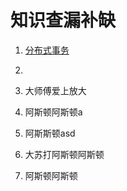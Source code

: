 # 知识查漏补缺
1. [分布式事务](https://mp.weixin.qq.com/s?__biz=MzAxNTMwMzAwNQ==&mid=503833858&idx=1&sn=f76f44ce7e2ee4f14a09aa2193a18318&chksm=00756d303702e426a4c0ed8577c40559a2ac8d37478d005fcdca0f3e6705a2b651a28ebc8375&mpshare=1&scene=1&srcid=&sharer_sharetime=1590914293336&sharer_shareid=d36bc0cdd137e9edbb1ca8ae0df045a6&key=fab2643fa86b7035c5489dacb1087d923ad9d7aa095aaead2765132f8d4741827f4ad9f97845a51025b41b25bf61607d482aeb4933850dac1f76375369f3f12f46ff6a4e6a557f17650a644dd4fb5a40&ascene=1&uin=MTI3NzE3MDgw&devicetype=Windows+10+x64&version=62090070&lang=zh_CN&exportkey=A2KiIIjog79qu2DaW9CQaY0%3D&pass_ticket=2Jo%2BNedjk%2FPRwijGbBrhvSrdk8b2Gqu0V3NebF1jNfk%3D)

2. [JAVA]: https://github.com/jinsheng512/blog/blob/master/com/jin/src/Test.java

   

3. 大师傅爱上放大

4. 阿斯顿阿斯顿a

5. 阿斯斯顿asd

6. 大苏打阿斯顿阿斯顿

7. 阿斯顿阿斯顿